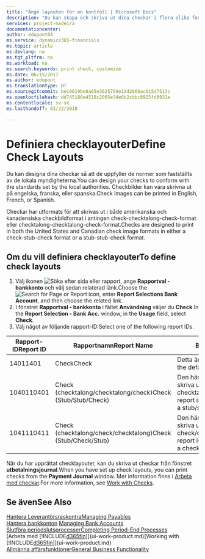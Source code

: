 ```yaml
---
title: "Ange layouten för en kontroll | Microsoft Docs"
description: "Du kan skapa och skriva ut dina checkar i flera olika format i överensstämmelse med standarder."
services: project-madeira
documentationcenter: 
author: edupont04
ms.service: dynamics365-financials
ms.topic: article
ms.devlang: na
ms.tgt_pltfrm: na
ms.workload: na
ms.search.keywords: print check, customize
ms.date: 06/15/2017
ms.author: edupont
ms.translationtype: HT
ms.sourcegitcommit: bec0619be0a65e3625759e13d2866ac615d7513c
ms.openlocfilehash: dd745186e4518c2005e34e6b2cbbc8925fd8931e
ms.contentlocale: sv-se
ms.lasthandoff: 03/22/2018

---
```

# <a name="define-check-layouts"></a><span data-ttu-id="e5e4d-103">Definiera checklayouter</span><span class="sxs-lookup"><span data-stu-id="e5e4d-103">Define Check Layouts</span></span>
<span data-ttu-id="e5e4d-104">Du kan designa dina checkar så att de uppfyller de normer som fastställts av de lokala myndigheterna.</span><span class="sxs-lookup"><span data-stu-id="e5e4d-104">You can design your checks to conform with the standards set by the local authorities.</span></span> <span data-ttu-id="e5e4d-105">Checkbilder kan vara skrivna ut på engelska, franska, eller spanska.</span><span class="sxs-lookup"><span data-stu-id="e5e4d-105">Check images can be printed in English, French, or Spanish.</span></span>

<span data-ttu-id="e5e4d-106">Checkar har utformats för att skrivas ut i både amerikanska och kanadensiska checkbildformat i antingen check-checktalong-check-format eller checktalong-checktalong-check-format.</span><span class="sxs-lookup"><span data-stu-id="e5e4d-106">Checks are designed to print in both the United States and Canadian check image formats in either a check-stub-check format or a stub-stub-check format.</span></span>

## <a name="to-define-check-layouts"></a><span data-ttu-id="e5e4d-107">Om du vill definiera checklayouter</span><span class="sxs-lookup"><span data-stu-id="e5e4d-107">To define check layouts</span></span>
1. <span data-ttu-id="e5e4d-108">Välj ikonen ![Söka efter sida eller rapport](media/ui-search/search_small.png "Ikonen Söka efter sida eller rapport"), ange **Rapportval - bankkonto** och välj sedan relaterad länk.</span><span class="sxs-lookup"><span data-stu-id="e5e4d-108">Choose the ![Search for Page or Report](media/ui-search/search_small.png "Search for Page or Report icon") icon, enter **Report Selections Bank Account**, and then choose the related link.</span></span>
2. <span data-ttu-id="e5e4d-109">I fönstret **Rapportval - bankkonto** i fältet **Användning** väljer du **Check**.</span><span class="sxs-lookup"><span data-stu-id="e5e4d-109">In the **Report Selection - Bank Acc.** window, in the **Usage** field, select **Check**.</span></span>
3. <span data-ttu-id="e5e4d-110">Välj något av följande rapport-ID:</span><span class="sxs-lookup"><span data-stu-id="e5e4d-110">Select one of the following report IDs.</span></span>

| <span data-ttu-id="e5e4d-111">Rapport-ID</span><span class="sxs-lookup"><span data-stu-id="e5e4d-111">Report ID</span></span> | <span data-ttu-id="e5e4d-112">Rapportnamn</span><span class="sxs-lookup"><span data-stu-id="e5e4d-112">Report Name</span></span> | <span data-ttu-id="e5e4d-113">Beskrivning</span><span class="sxs-lookup"><span data-stu-id="e5e4d-113">Description</span></span> |
| --- | --- | --- |
| <span data-ttu-id="e5e4d-114">1401</span><span class="sxs-lookup"><span data-stu-id="e5e4d-114">1401</span></span> |<span data-ttu-id="e5e4d-115">Check</span><span class="sxs-lookup"><span data-stu-id="e5e4d-115">Check</span></span> |<span data-ttu-id="e5e4d-116">Detta är standardrapporten.</span><span class="sxs-lookup"><span data-stu-id="e5e4d-116">This is the default report.</span></span> |
| <span data-ttu-id="e5e4d-117">10401</span><span class="sxs-lookup"><span data-stu-id="e5e4d-117">10401</span></span> |<span data-ttu-id="e5e4d-118">Check (checktalong/checktalong/check)</span><span class="sxs-lookup"><span data-stu-id="e5e4d-118">Check (Stub/Stub/Check)</span></span> |<span data-ttu-id="e5e4d-119">Den här rapporten är utformad för att skriva ut checkar i formatet checktalong/checktalong/check.</span><span class="sxs-lookup"><span data-stu-id="e5e4d-119">This report is designed to print checks in a stub/stub/check format.</span></span> |
| <span data-ttu-id="e5e4d-120">10411</span><span class="sxs-lookup"><span data-stu-id="e5e4d-120">10411</span></span> |<span data-ttu-id="e5e4d-121">Check (checktalong/check/checktalong)</span><span class="sxs-lookup"><span data-stu-id="e5e4d-121">Check (Stub/Check/Stub)</span></span> |<span data-ttu-id="e5e4d-122">Den här rapporten är utformad för att skriva ut checkar i formatet check/checktalong/check.</span><span class="sxs-lookup"><span data-stu-id="e5e4d-122">This report is designed to print checks in a check/stub/check format.</span></span> |

<span data-ttu-id="e5e4d-123">När du har upprättat checklayouter, kan du skriva ut checkar från fönstret **utbetalningsjournal**.</span><span class="sxs-lookup"><span data-stu-id="e5e4d-123">When you have set up check layouts, you can print checks from the **Payment Journal** window.</span></span> <span data-ttu-id="e5e4d-124">Mer information finns i [Arbeta med checkar](payables-how-work-checks.md).</span><span class="sxs-lookup"><span data-stu-id="e5e4d-124">For more information, see [Work with Checks](payables-how-work-checks.md).</span></span>

## <a name="see-also"></a><span data-ttu-id="e5e4d-125">Se även</span><span class="sxs-lookup"><span data-stu-id="e5e4d-125">See Also</span></span>
[<span data-ttu-id="e5e4d-126">Hantera Leverantörsreskontra</span><span class="sxs-lookup"><span data-stu-id="e5e4d-126">Managing Payables</span></span>](payables-manage-payables.md)  
<span data-ttu-id="e5e4d-127">[Hantera bankkonton](bank-manage-bank-accounts.md) </span><span class="sxs-lookup"><span data-stu-id="e5e4d-127">[Managing Bank Accounts](bank-manage-bank-accounts.md) </span></span>  
[<span data-ttu-id="e5e4d-128">Slutföra periodslutsprocesser</span><span class="sxs-lookup"><span data-stu-id="e5e4d-128">Completing Period-End Processes</span></span>](year-how-complete-period-end-processes.md)  
<span data-ttu-id="e5e4d-129">[Arbeta med [!INCLUDE[d365fin](includes/d365fin_md.md)]](ui-work-product.md)</span><span class="sxs-lookup"><span data-stu-id="e5e4d-129">[Working with [!INCLUDE[d365fin](includes/d365fin_md.md)]](ui-work-product.md)</span></span>  
[<span data-ttu-id="e5e4d-130">Allmänna affärsfunktioner</span><span class="sxs-lookup"><span data-stu-id="e5e4d-130">General Business Functionality</span></span>](ui-across-business-areas.md)

